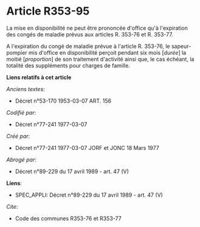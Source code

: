 # Article R353-95

La mise en disponibilité ne peut être prononcée d'office qu'à l'expiration des congés de maladie prévus aux articles R.
353-76 et R. 353-77.

A l'expiration du congé de maladie prévue à l'article R. 353-76, le sapeur-pompier mis d'office en disponibilité perçoit
pendant six mois [*durée*] la moitié [*proportion*] de son traitement d'activité ainsi que, le cas échéant, la totalité des
suppléments pour charges de famille.

**Liens relatifs à cet article**

_Anciens textes_:

  - Décret n°53-170 1953-03-07 ART. 156

_Codifié par_:

  - Décret n°77-241 1977-03-07

_Créé par_:

  - Décret n°77-241 1977-03-07 JORF et JONC 18 Mars 1977

_Abrogé par_:

  - Décret n°89-229 du 17 avril 1989 - art. 47 (V)

**Liens**:

  - SPEC_APPLI: Décret n°89-229 du 17 avril 1989 - art. 47 (V)

_Cite_:

  - Code des communes R353-76 et R353-77
